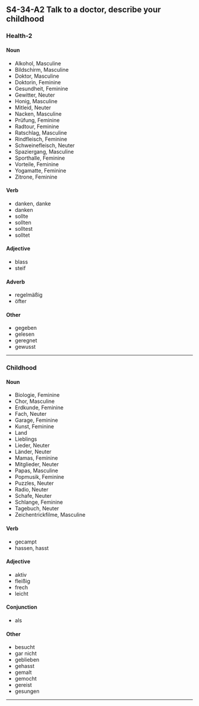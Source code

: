## S4-34-A2 Talk to a doctor, describe your childhood
### Health-2
#### Noun
- Alkohol, Masculine
- Bildschirm, Masculine
- Doktor, Masculine
- Doktorin, Feminine
- Gesundheit, Feminine
- Gewitter, Neuter
- Honig, Masculine
- Mitleid, Neuter
- Nacken, Masculine
- Prüfung, Feminine
- Radtour, Feminine
- Ratschlag, Masculine
- Rindfleisch, Feminine
- Schweinefleisch, Neuter
- Spaziergang, Masculine
- Sporthalle, Feminine
- Vorteile, Feminine
- Yogamatte, Feminine
- Zitrone, Feminine
#### Verb
- danken, danke
- danken
- sollte
- sollten
- solltest
- solltet
#### Adjective
- blass
- steif
#### Adverb
- regelmäßig
- öfter
#### Other
- gegeben
- gelesen
- geregnet
- gewusst
---
### Childhood
#### Noun
- Biologie, Feminine
- Chor, Masculine
- Erdkunde, Feminine
- Fach, Neuter
- Garage, Feminine
- Kunst, Feminine
- Land
- Lieblings
- Lieder, Neuter
- Länder, Neuter
- Mamas, Feminine
- Mitglieder, Neuter
- Papas, Masculine
- Popmusik, Feminine
- Puzzles, Neuter
- Radio, Neuter
- Schafe, Neuter
- Schlange, Feminine
- Tagebuch, Neuter
- Zeichentrickfilme, Masculine
#### Verb
- gecampt
- hassen, hasst
#### Adjective
- aktiv
- fleißig
- frech
- leicht
#### Conjunction
- als
#### Other
- besucht
- gar nicht
- geblieben
- gehasst
- gemalt
- gemocht
- gereist
- gesungen
---
